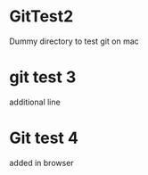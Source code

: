 # GitTest2
Dummy directory to test git on mac

# git test 3
additional line

# Git test 4
added in browser
